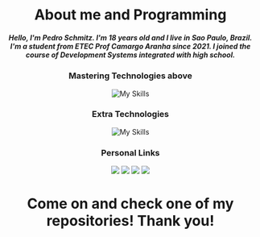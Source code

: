 <div align="center">
  
  # About me and Programming
  <h5>Hello, I'm Pedro Schmitz. I'm 18 years old and I live in Sao Paulo, Brazil.
  <br>
  I'm a student from ETEC Prof Camargo Aranha since 2021. I joined the course of Development Systems integrated with high school.</h5>

  ### Mastering Technologies above
  ![My Skills](https://skillicons.dev/icons?i=angular,react,ts,mongodb,express,nextjs,postman,prisma,sass)

  ### Extra Technologies
  ![My Skills](https://skillicons.dev/icons?i=premiere,photoshop,illustrator,figma)

  <div style="display: inline">
  
  ### Personal Links
  <a href="https://www.discord.gg/BEjT3P6z"><img src="https://img.shields.io/badge/Discord-%235865F2.svg?style=for-the-badge&logo=discord&logoColor=white"/></a>
  <a href="https://www.instagram.com/livelikeschmitz"><img src="https://img.shields.io/badge/Instagram-E4405F?style=for-the-badge&logo=instagram&logoColor=white"></img></a>
  <a href="https://www.linkedin.com/in/pedro-schmitz-961b7822b/"><img src="https://img.shields.io/badge/LinkedIn-0077B5?style=for-the-badge&logo=linkedin&logoColor=white"></img></a>
  <a href="mailto:pedroschmitz0000@gmail.com"><img src="https://img.shields.io/badge/Gmail-D14836?style=for-the-badge&logo=gmail&logoColor=white">    </img></a>
  </div>

  <h1>Come on and check one of my repositories! Thank you!</h1>
</div>
